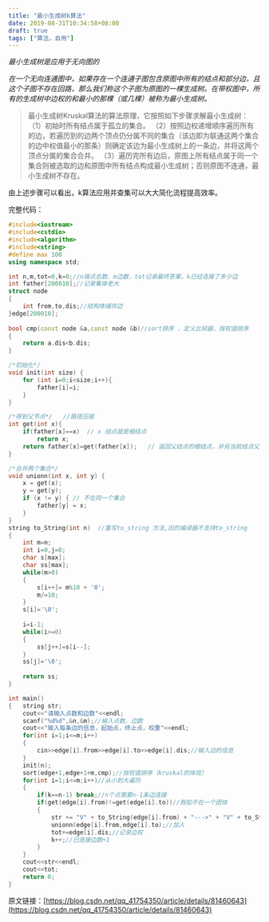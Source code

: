 ```yaml
---
title: "最小生成树k算法"
date: 2019-08-31T10:34:58+08:00
draft: true
tags: ["算法，自用"]
---
```

*最小生成树是应用于无向图的*

*在一个无向连通图中，如果存在一个连通子图包含原图中所有的结点和部分边，且这个子图不存在回路，那么我们称这个子图为原图的一棵生成树。在带权图中，所有的生成树中边权的和最小的那棵（或几棵）被称为最小生成树。*

> 最小生成树Kruskal算法的算法原理，它按照如下步骤求解最小生成树：
（1）初始时所有结点属于孤立的集合。
（2）按照边权递增顺序遍历所有的边，若遍历到的边两个顶点仍分属不同的集合（该边即为联通这两个集合的边中权值最小的那条）则确定该边为最小生成树上的一条边，并将这两个顶点分属的集合合并。
（3）遍历完所有边后，原图上所有结点属于同一个集合则被选取的边和原图中所有结点构成最小生成树；否则原图不连通，最小生成树不存在。

由上述步骤可以看出，k算法应用并查集可以大大简化流程提高效率。

完整代码：
```c++
#include<iostream>
#include<cstdio>
#include<algorithm>
#include<string>
#define max 100
using namespace std;

int n,m,tot=0,k=0;//n端点总数，m边数，tot记录最终答案，k已经连接了多少边 
int father[200010];//记录集体老大 
struct node
{
	int from,to,dis;//结构体储存边 
}edge[200010];
	
bool cmp(const node &a,const node &b)//sort排序 ，定义比较器，按权值排序
{
	return a.dis<b.dis;
}

/*初始化*/
void init(int size) {
	for (int i=0;i<size;i++){
		father[i]=i;
	}
}

/*得到父节点*/   //路径压缩
int get(int x){
	if(father[x]==x)  // x 结点就是根结点
		return x;
	return father[x]=get(father[x]);   // 返回父结点的根结点，并另当前结点父结点直接为根结点
}

/*合并两个集合*/     
void unionn(int x, int y) {
    x = get(x);
    y = get(y);
    if (x != y) { // 不在同一个集合
        father[y] = x;
    }
}
string to_String(int n)  //重写to_string 方法,旧的编译器不支持to_string
{  
    int m=n;  
    int i=0,j=0;  
    char s[max];  
    char ss[max];  
    while(m>0)  
    {  
        s[i++]= m%10 + '0';  
        m/=10;  
    }  
    s[i]='\0';  
  
    i=i-1;  
    while(i>=0)  
    {  
        ss[j++]=s[i--];  
    }  
    ss[j]='\0';  
  
    return ss;  
}

int main()
{	string str;
	cout<<"请输入点数和边数"<<endl;
	scanf("%d%d",&n,&m);//输入点数，边数 
	cout<<"输入每条边的信息，起始点，终止点，权重"<<endl; 
	for(int i=1;i<=m;i++)
	{
		cin>>edge[i].from>>edge[i].to>>edge[i].dis;//输入边的信息 
	}
	init(n); 
	sort(edge+1,edge+1+m,cmp);//按权值排序（kruskal的体现） 
	for(int i=1;i<=m;i++)//从小到大遍历 
	{
		if(k==n-1) break;//n个点需要n-1条边连接 
		if(get(edge[i].from)!=get(edge[i].to))//假如不在一个团体 
		{	
			str += "V" + to_String(edge[i].from) + "--->" + "V" + to_String(edge[i].to) + "   ";
			unionn(edge[i].from,edge[i].to);//加入 
			tot+=edge[i].dis;//记录边权 
			k++;//已连接边数+1 
		}
	}
	cout<<str<<endl;
	cout<<tot;
	return 0;
}
```
原文链接：[https://blog.csdn.net/qq_41754350/article/details/81460643](https://blog.csdn.net/qq_41754350/article/details/81460643)

